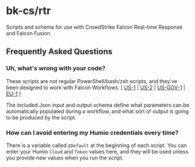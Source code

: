 # bk-cs/rtr
Scripts and schema for use with CrowdStrike Falcon Real-time Response and Falcon Fusion.

## Frequently Asked Questions

### Uh, what's wrong with your code?
These scripts are not regular PowerShell/bash/zsh scripts, and they've been designed to work with Falcon Workflows. \[ [US-1](https://falcon.crowdstrike.com/documentation/196/workflows) | [US-2](https://falcon.crowdstrike.com/documentation/196/workflows) | [US-GOV-1](https://falcon.crowdstrike.com/documentation/196/workflows) | [EU-1](https://falcon.crowdstrike.com/documentation/196/workflows) \]

The included Json input and output schema define what parameters can be automatically populated during a workflow,
and what sort of output is going to be produced by the script.

### How can I avoid entering my Humio credentials every time?
There is a variable called `$Default` at the beginning of each script. You can enter your Humio `Cloud` and `Token`
values here, and they will be used unless you provide new values when you run the script.